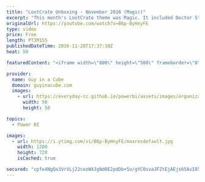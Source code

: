 ```yaml
---
title: "LootCrate Unboxing - November 2016 (Magic)"
excerpt: "This month's LootCrate theme was Magic. It included Doctor Strange, Fantastic Beasts from the Harry Potter world, Game of Thrones and some other items.  Affiliate Link if you want to help support Guy in a Cube: http://bit.ly/2cNY20R  LET'S CONNECT!  Guy in a Cube -- https://guyinacube.com -- http://twitter.com/guyinacube"
originalUrl: https://youtube.com/watch?v=B6p-ByHnyFE
type: video
price: Free
length: PT3M15S
publishedDateTime: 2016-11-28T17:37:10Z
heat: 50

featuredContent: "<iframe width=\"800\" height=\"500\" frameborder=\"0\" src=\"https://www.youtube.com/embed/B6p-ByHnyFE\" allow=\"accelerometer; autoplay; encrypted-media; gyroscope; picture-in-picture\" allowfullscreen></iframe>"

provider:
  name: Guy in a Cube
  domain: guyinacube.com
  images:
    - url: https://everyday-cc.github.io/powerbi/assets/images/organizations/guyinacube.com-50x50.jpg
      width: 50
      height: 50

topics:
  - Power BI

images:
  - url: https://i.ytimg.com/vi/B6p-ByHnyFE/maxresdefault.jpg
    width: 1280
    height: 720
    isCached: true

secured: "cpfe4NgQx3VrVLj22cezWXJgNd0E2pdDb+5o/gYC0svaJFZtEjAEjs65AvI85Hgpa9phMjWJWTU+UIfSpMjPy8jshPuCVSXkU9CeX8IkLuxuMX/2zaCowD5nvlVs6AcomCjULtXE7o38V+EUG5/ulXMYQQFk1KivbIYvNw6HVGMNfCHfzlb1k+l1TIBGx7POR8dhgDq7gMo+plwS6BjmBxv7+3K2S3EVP6VK5Pgh+VSJp85X6LYyx83kRttKLrprZayPZ1vrtvvd3UDZFOc6Eh9HYmHtHieZUknKWPsSJlR+r9SUChs/3tco04+xoS+r5ANiLZLBd5z69hbVvv36QEd5lTN+IM1tHTqfiHO+dj9OYuhyQkiFiP15Yf94JHuSKEyTekH36kwwft06xZFhRCkelgI6DpHsOsoEfH0RAlo=;coNEiFXreT7aeJ1P4Lhhog=="
---
```


